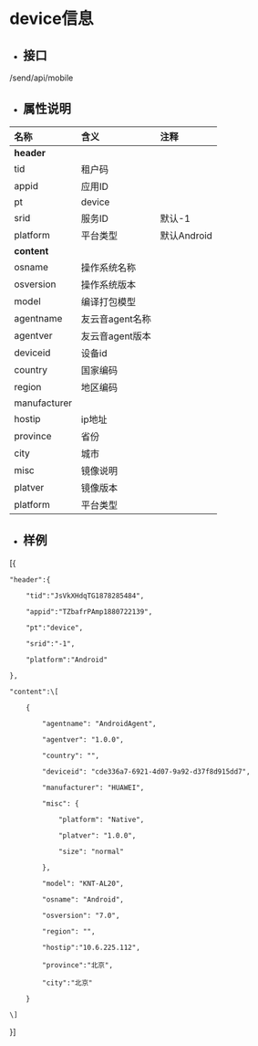 # device信息

* ## 接口

/send/api/mobile

* ## 属性说明

| **名称** | **含义** | **注释** |
| :--- | :--- | :--- |
| **header** |  |  |
| tid | 租户码 |  |
| appid | 应用ID |  |
| pt | device |  |
| srid | 服务ID | 默认-1 |
| platform | 平台类型 | 默认Android |
| **content** |  |  |
| osname | 操作系统名称 |  |
| osversion | 操作系统版本 |  |
| model | 编译打包模型 |  |
| agentname | 友云音agent名称 |  |
| agentver | 友云音agent版本 |  |
| deviceid | 设备id |  |
| country | 国家编码 |  |
| region | 地区编码 |  |
| manufacturer |  |  |
| hostip | ip地址 |  |
| province | 省份 |  |
| city | 城市 |  |
| misc | 镜像说明 |  |
| platver | 镜像版本 |  |
| platform | 平台类型 |  |

* ## 样例

\[{

	"header":{

		"tid":"JsVkXHdqTG1878285484",

		"appid":"TZbafrPAmp1880722139",

		"pt":"device",

		"srid":"-1",

		"platform":"Android"

	},

	"content":\[

		{

			"agentname": "AndroidAgent",

			"agentver": "1.0.0",

			"country": "",

			"deviceid": "cde336a7-6921-4d07-9a92-d37f8d915dd7",

			"manufacturer": "HUAWEI",

			"misc": {

				"platform": "Native",

				"platver": "1.0.0",

				"size": "normal"

			},

			"model": "KNT-AL20",

			"osname": "Android",

			"osversion": "7.0",

			"region": "",

			"hostip":"10.6.225.112",

			"province":"北京",

			"city":"北京"

		}

	\]

}\]

